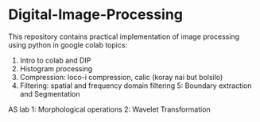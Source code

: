# Digital-Image-Processing
This repository contains practical implementation of image processing using python in google colab
topics:

1. Intro to colab and DIP
2. Histogram processing
3. Compression: loco-i compression, calic (koray nai but bolsilo)
4. Filtering: spatial and frequency domain filtering
5: Boundary extraction and Segmentation

AS lab 
1: Morphological operations 
2: Wavelet Transformation
